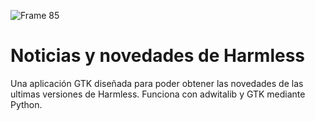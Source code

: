 ![Frame 85](https://github.com/SquaredFe/Noticias/assets/90733495/48bf7fe7-06bf-473b-a204-260dc12a808f)
# Noticias y novedades de Harmless
Una aplicación GTK diseñada para poder obtener las novedades de las ultimas versiones de Harmless. Funciona con adwitalib y GTK mediante Python.
